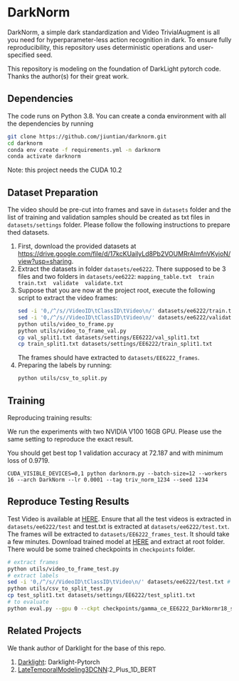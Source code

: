 # DarkNorm
DarkNorm, a simple dark standardization and Video TrivialAugment is all you need for 
hyperparameter-less action recognition in dark.
To ensure fully reproducibility, this repository uses deterministic operations and user-specified seed.

This repository is modeling on the foundation of DarkLight pytorch code. Thanks the author(s) for their great work.

## Dependencies

The code runs on Python 3.8. You can create a conda environment with all the dependencies by running 

```bash
git clone https://github.com/jiuntian/darknorm.git
cd darknorm
conda env create -f requirements.yml -n darknorm
conda activate darknorm
```

Note: this project needs the CUDA 10.2

## Dataset Preparation

The video should be pre-cut into frames and save in `datasets` folder and the list of training
and validation samples should be created as txt files in `datasets/settings` folder.
Please follow the following instructions to prepare thed datasets.

1. First, download the provided datasets at 
https://drive.google.com/file/d/17kcKUailyLd8Pb2VOUMRrAlmfnVKyioN/view?usp=sharing.
2. Extract the datasets in folder `datasets/ee6222`. There supposed to be 3 files and two folders in `datasets/ee6222`: 
`mapping_table.txt  train  train.txt  validate  validate.txt`
3. Suppose that you are now at the project root, execute the following script to extract the video frames:
   ```bash
   sed -i '0,/^/s//VideoID\tClassID\tVideo\n/' datasets/ee6222/train.txt
   sed -i '0,/^/s//VideoID\tClassID\tVideo\n/' datasets/ee6222/validate.txt
   python utils/video_to_frame.py
   python utils/video_to_frame_val.py
   cp val_split1.txt datasets/settings/EE6222/val_split1.txt
   cp train_split1.txt datasets/settings/EE6222/train_split1.txt
   ```
   The frames should have extracted to `datasets/EE6222_frames`.
4. Preparing the labels by running: 
    ```bash
   python utils/csv_to_split.py
    ```


## Training

Reproducing training results:

We run the experiments with two NVIDIA V100 16GB GPU. Please use the same setting to reproduce the exact result.

You should get best top 1 validation accuracy at 72.187 and with minimum loss of 0.9719.
```
CUDA_VISIBLE_DEVICES=0,1 python darknorm.py --batch-size=12 --workers 16 --arch DarkNorm --lr 0.0001 --tag triv_norm_1234 --seed 1234
```

## Reproduce Testing Results
Test Video is available at [HERE](https://entuedu-my.sharepoint.com/:u:/g/personal/jiuntian001_e_ntu_edu_sg/EeXx_q612BhIsKT6_KISY0gBznyU3g60iQJb_--qrXIb0w?e=i8JnAe).
Ensure that all the test videos is extracted in `datasets/ee6222/test` and test.txt is extracted at `datasets/ee6222/test.txt`.
The frames will be extracted to `datasets/EE6222_frames_test`. It should take a few minutes.
Download trained model at 
[HERE](https://entuedu-my.sharepoint.com/:u:/g/personal/jiuntian001_e_ntu_edu_sg/EcMFXQ2p48xJnGB6g-o4PFIBvxc3EttxIs9Z5n27oMGNqw?e=53NGaM) 
and extract at root folder. There would be some trained checkpoints in `checkpoints` folder.
```bash
# extract frames
python utils/video_to_frame_test.py
# extract labels
sed -i '0,/^/s//VideoID\tClassID\tVideo\n/' datasets/ee6222/test.txt # please run this once only
python utils/csv_to_split_test.py
cp test_split1.txt datasets/settings/EE6222/test_split1.txt
# to evaluate
python eval.py --gpu 0 --ckpt checkpoints/gamma_ce_EE6222_DarkNormr18_split1_triv_norm_reprod_1234
```

## Related Projects
We thank author of Darklight for the base of this repo.
1. [Darklight](https://github.com/Ticuby/Darklight-Pytorch): Darklight-Pytorch
2. [LateTemporalModeling3DCNN](https://github.com/artest08/LateTemporalModeling3DCNN):2_Plus_1D_BERT
